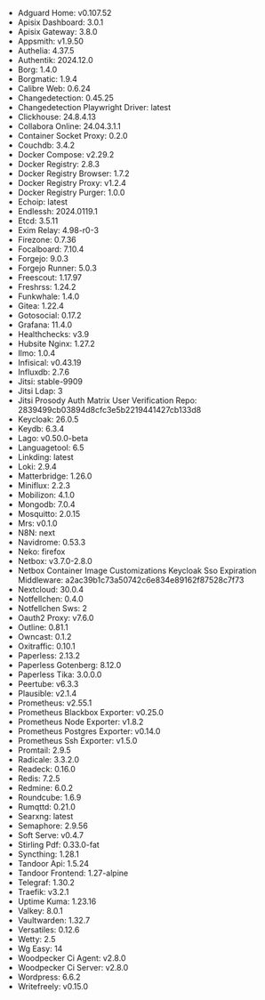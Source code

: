 * Adguard Home: v0.107.52
* Apisix Dashboard: 3.0.1
* Apisix Gateway: 3.8.0
* Appsmith: v1.9.50
* Authelia: 4.37.5
* Authentik: 2024.12.0
* Borg: 1.4.0
* Borgmatic: 1.9.4
* Calibre Web: 0.6.24
* Changedetection: 0.45.25
* Changedetection Playwright Driver: latest
* Clickhouse: 24.8.4.13
* Collabora Online: 24.04.3.1.1
* Container Socket Proxy: 0.2.0
* Couchdb: 3.4.2
* Docker Compose: v2.29.2
* Docker Registry: 2.8.3
* Docker Registry Browser: 1.7.2
* Docker Registry Proxy: v1.2.4
* Docker Registry Purger: 1.0.0
* Echoip: latest
* Endlessh: 2024.0119.1
* Etcd: 3.5.11
* Exim Relay: 4.98-r0-3
* Firezone: 0.7.36
* Focalboard: 7.10.4
* Forgejo: 9.0.3
* Forgejo Runner: 5.0.3
* Freescout: 1.17.97
* Freshrss: 1.24.2
* Funkwhale: 1.4.0
* Gitea: 1.22.4
* Gotosocial: 0.17.2
* Grafana: 11.4.0
* Healthchecks: v3.9
* Hubsite Nginx: 1.27.2
* Ilmo: 1.0.4
* Infisical: v0.43.19
* Influxdb: 2.7.6
* Jitsi: stable-9909
* Jitsi Ldap: 3
* Jitsi Prosody Auth Matrix User Verification Repo: 2839499cb03894d8cfc3e5b2219441427cb133d8
* Keycloak: 26.0.5
* Keydb: 6.3.4
* Lago: v0.50.0-beta
* Languagetool: 6.5
* Linkding: latest
* Loki: 2.9.4
* Matterbridge: 1.26.0
* Miniflux: 2.2.3
* Mobilizon: 4.1.0
* Mongodb: 7.0.4
* Mosquitto: 2.0.15
* Mrs: v0.1.0
* N8N: next
* Navidrome: 0.53.3
* Neko: firefox
* Netbox: v3.7.0-2.8.0
* Netbox Container Image Customizations Keycloak Sso Expiration Middleware: a2ac39b1c73a50742c6e834e89162f87528c7f73
* Nextcloud: 30.0.4
* Notfellchen: 0.4.0
* Notfellchen Sws: 2
* Oauth2 Proxy: v7.6.0
* Outline: 0.81.1
* Owncast: 0.1.2
* Oxitraffic: 0.10.1
* Paperless: 2.13.2
* Paperless Gotenberg: 8.12.0
* Paperless Tika: 3.0.0.0
* Peertube: v6.3.3
* Plausible: v2.1.4
* Prometheus: v2.55.1
* Prometheus Blackbox Exporter: v0.25.0
* Prometheus Node Exporter: v1.8.2
* Prometheus Postgres Exporter: v0.14.0
* Prometheus Ssh Exporter: v1.5.0
* Promtail: 2.9.5
* Radicale: 3.3.2.0
* Readeck: 0.16.0
* Redis: 7.2.5
* Redmine: 6.0.2
* Roundcube: 1.6.9
* Rumqttd: 0.21.0
* Searxng: latest
* Semaphore: 2.9.56
* Soft Serve: v0.4.7
* Stirling Pdf: 0.33.0-fat
* Syncthing: 1.28.1
* Tandoor Api: 1.5.24
* Tandoor Frontend: 1.27-alpine
* Telegraf: 1.30.2
* Traefik: v3.2.1
* Uptime Kuma: 1.23.16
* Valkey: 8.0.1
* Vaultwarden: 1.32.7
* Versatiles: 0.12.6
* Wetty: 2.5
* Wg Easy: 14
* Woodpecker Ci Agent: v2.8.0
* Woodpecker Ci Server: v2.8.0
* Wordpress: 6.6.2
* Writefreely: v0.15.0
